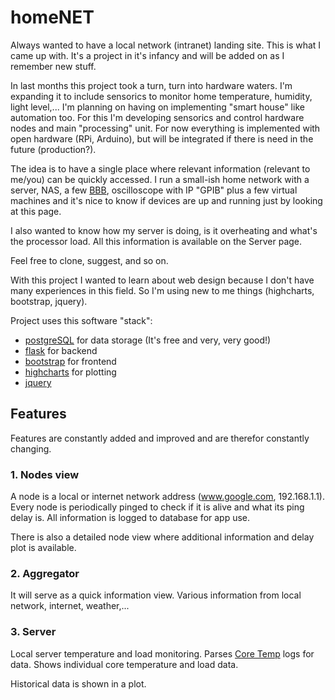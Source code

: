# homeNET
Always wanted to have a local network (intranet) landing site.
This is what I came up with. It's a project in it's infancy and will be added on as I remember new stuff.

In last months this project took a turn, turn into hardware waters. I'm expanding it to include sensorics to monitor
home temperature, humidity, light level,... I'm planning on having on implementing "smart house" like automation too.
For this I'm developing sensorics and control hardware nodes and  main "processing" unit. For now everything is
implemented with open hardware (RPi, Arduino), but will be integrated if there is need in the future (production?).

The idea is to have a single place where relevant information (relevant to me/you) can be quickly accessed.
I run a small-ish home network with a server, NAS, a few [BBB](http://beagleboard.org/black), oscilloscope
with IP "GPIB" plus a few virtual machines and it's nice to know if devices are up and running just by
looking at this page.

I also wanted to know how my server is doing, is it overheating and what's the processor load. All this
information is available on the Server page.

Feel free to clone, suggest, and so on.

With this project I wanted to learn about web design because I don't have many experiences in this
field. So I'm using new to me things (highcharts, bootstrap, jquery).

Project uses this software "stack":

* [postgreSQL](http://www.postgresql.org/) for data storage (It's free and very, very good!)
* [flask](http://flask.pocoo.org/) for backend
* [bootstrap](http://getbootstrap.com/) for frontend
* [highcharts](http://www.highcharts.com/) for plotting
* [jquery](https://jquery.com/)

## Features
Features are constantly added and improved and are therefor constantly changing.

### 1. Nodes view
A node is a local or internet network address (www.google.com, 192.168.1.1).
Every node is periodically pinged to check if it is alive and what its ping delay is.
All information is logged to database for app use.

There is also a detailed node view where additional information and delay plot is available.

### 2. Aggregator
It will serve as a quick information view.
Various information from local network, internet, weather,...

### 3. Server
Local server temperature and load monitoring.
Parses [Core Temp](http://www.alcpu.com/CoreTemp/) logs for data. Shows individual core temperature
and load data.

Historical data is shown in a plot.

